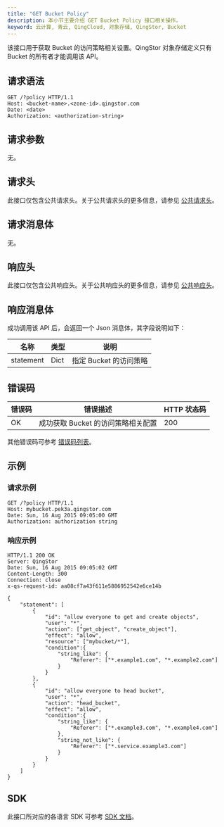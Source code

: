 ```yaml
---
title: "GET Bucket Policy"
description: 本小节主要介绍 GET Bucket Policy 接口相关操作。
keyword: 云计算, 青云, QingCloud, 对象存储, QingStor, Bucket
---
```


该接口用于获取 Bucket 的访问策略相关设置。QingStor 对象存储定义只有 Bucket 的所有者才能调用该 API。

## 请求语法

```http
GET /?policy HTTP/1.1
Host: <bucket-name>.<zone-id>.qingstor.com
Date: <date>
Authorization: <authorization-string>
```

## 请求参数

无。

## 请求头

此接口仅包含公共请求头。关于公共请求头的更多信息，请参见 [公共请求头](/storage/object-storage/api/common_header/#请求头字段-request-header)。

## 请求消息体

无。

## 响应头

此接口仅包含公共响应头。关于公共响应头的更多信息，请参见 [公共响应头](/storage/object-storage/api/common_header/#响应头字段-response-header)。

## 响应消息体

成功调用该 API 后，会返回一个 Json 消息体，其字段说明如下：

| 名称 | 类型 | 说明 | 
| - | - | - | 
| statement | Dict | 指定 Bucket 的访问策略 |

## 错误码

| 错误码 | 错误描述 | HTTP 状态码 |
| --- | --- | --- |
| OK | 成功获取 Bucket 的访问策略相关配置 | 200 |

其他错误码可参考 [错误码列表](/storage/object-storage/api/error_code/#错误码列表)。

## 示例

### 请求示例

```http
GET /?policy HTTP/1.1
Host: mybucket.pek3a.qingstor.com
Date: Sun, 16 Aug 2015 09:05:00 GMT
Authorization: authorization string
```

### 响应示例

```http
HTTP/1.1 200 OK
Server: QingStor
Date: Sun, 16 Aug 2015 09:05:02 GMT
Content-Length: 300
Connection: close
x-qs-request-id: aa08cf7a43f611e5886952542e6ce14b

{
    "statement": [
        {
            "id": "allow everyone to get and create objects",
            "user": "*",
            "action": ["get_object", "create_object"],
            "effect": "allow",
            "resource": ["mybucket/*"],
            "condition":{
                "string_like": {
                    "Referer": ["*.example1.com", "*.example2.com"]
                }
            }
        },
        {
            "id": "allow everyone to head bucket",
            "user": "*",
            "action": "head_bucket",
            "effect": "allow",
            "condition":{
                "string_like": {
                    "Referer": ["*.example3.com", "*.example4.com"]
                },
                "string_not_like": {
                    "Referer": ["*.service.example3.com"]
                }
            }
        }
    ]
}
```

## SDK

此接口所对应的各语言 SDK 可参考 [SDK 文档](/storage/object-storage/sdk/)。